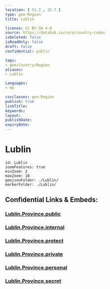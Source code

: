 ```yaml
---
location: [ 51.3 , 22.7 ] 
type: geo-Region
title: Lublin

license: CC BY-SA 4.0
source: https://datahub.io/core/country-codes
isDeleted: false
isReadOnly: false
draft: false
confidential: public

tags:
- geo/Country/Region
aliases:
- Lublin

Languages:
- de

cssclasses: geo-Region
publish: true
linkTitle: 
keywords: 
layout: 
publishDate: 
expiryDate: 
---
```


# Lublin

```leaflet
id: Lublin
zoomFeatures: true 
minZoom: 2 
maxZoom: 18
geojsonFolder: ./Lublin/
markerFolder: ./Lublin/
```


## Confidential Links & Embeds: 

### [Lublin,Province.public](/_public/\Earth\Continent\Europe\Europe~East\Poland\Provinces~PolandLublin,Province.public.md) 

### [Lublin,Province.internal](/_internal/\Earth\Continent\Europe\Europe~East\Poland\Provinces~PolandLublin,Province.internal.md) 

### [Lublin,Province.protect](/_protect/\Earth\Continent\Europe\Europe~East\Poland\Provinces~PolandLublin,Province.protect.md) 

### [Lublin,Province.private](/_private/\Earth\Continent\Europe\Europe~East\Poland\Provinces~PolandLublin,Province.private.md) 

### [Lublin,Province.personal](/_personal/\Earth\Continent\Europe\Europe~East\Poland\Provinces~PolandLublin,Province.personal.md) 

### [Lublin,Province.secret](/_secret/\Earth\Continent\Europe\Europe~East\Poland\Provinces~PolandLublin,Province.secret.md)

